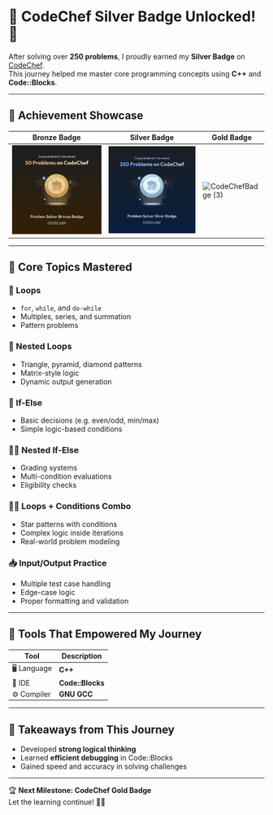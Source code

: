 # 🥈 CodeChef Silver Badge Unlocked! 🎉  
After solving over **250 problems**, I proudly earned my **Silver Badge** on [CodeChef](https://www.codechef.com/).  
This journey helped me master core programming concepts using **C++** and **Code::Blocks**.

---
## 📸 Achievement Showcase

| Bronze Badge                     | Silver Badge                | Gold Badge                  |
|---------------------------------|----------------------------|-----------------------------|
| ![CodeChef Bronze Badge](CodeChefBadge.png) | ![Code::Blocks](2.png)       | ![CodeChefBadge (3)](https://github.com/user-attachments/assets/138f8983-cc24-49b2-9d47-707486e9d5e1)
 

---




## 🧠 Core Topics Mastered

### 🔁 Loops
- `for`, `while`, and `do-while`
- Multiples, series, and summation
- Pattern problems

### 🔄 Nested Loops
- Triangle, pyramid, diamond patterns
- Matrix-style logic
- Dynamic output generation

### 🔘 If-Else
- Basic decisions (e.g. even/odd, min/max)
- Simple logic-based conditions

### 🔘🔘 Nested If-Else
- Grading systems
- Multi-condition evaluations
- Eligibility checks

### 🔄🔘 Loops + Conditions Combo
- Star patterns with conditions
- Complex logic inside iterations
- Real-world problem modeling

### 📥 Input/Output Practice
- Multiple test case handling
- Edge-case logic
- Proper formatting and validation

---
## 🔧 Tools That Empowered My Journey

| Tool         | Description            |
|--------------|------------------------|
| 🖥️ Language  | **C++**                |
| 🧰 IDE       | **Code::Blocks**       |
| ⚙️ Compiler  | **GNU GCC**            |

---



## 🚀 Takeaways from This Journey
- Developed **strong logical thinking**
- Learned **efficient debugging** in Code::Blocks
- Gained speed and accuracy in solving challenges

---

🏆 **Next Milestone: CodeChef Gold Badge**  
Let the learning continue! 💪🔥

